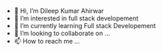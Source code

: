 - 👋 Hi, I’m Dileep Kumar Ahirwar
- 👀 I’m interested in full stack developement
- 🌱 I’m currently learning Full stack Developement
- 💞️ I’m looking to collaborate on ...
- 📫 How to reach me ...

<!---
Dileep7222/Dileep7222 is a ✨ special ✨ repository because its `README.md` (this file) appears on your GitHub profile.
You can click the Preview link to take a look at your changes.
--->
